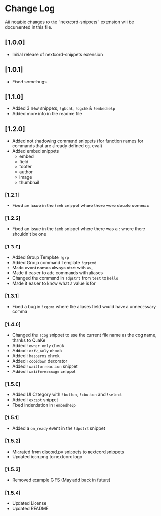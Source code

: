 # Change Log

All notable changes to the "nextcord-snippets" extension will be documented in this file.

## [1.0.0]

- Initial release of nextcord-snippets extension

## [1.0.1]

- Fixed some bugs

## [1.1.0]

- Added 3 new snippets, `!gbchk`, `!cgchk` & `!embedhelp`
- Added more info in the readme file

## [1.2.0]

- Added not shadowing command snippets (for function names for commands that are already defined eg. eval)
- Added embed snippets
  - embed
  - field
  - footer
  - author
  - image
  - thumbnail

### [1.2.1]

- Fixed an issue in the `!emb` snippet where there were double commas

### [1.2.2]

- Fixed an issue in the `!emb` snippet where there was a : where there shouldn't be one

### [1.3.0]

- Added Group Template `!grp`
- Added Group command Template `!grpcmd`
- Made event names always start with `on_`
- Made it easier to add commands with aliases
- Changed the command in `!dpstrt` from `test` to `hello`
- Made it easier to know what a value is for

### [1.3.1]

- Fixed a bug in `!cgcmd` where the aliases field would have a unnecessary comma

### [1.4.0]

- Changed the `!cog` snippet to use the current file name as the cog name, thanks to QuaKe
- Added `!owner_only` check
- Added `!nsfw_only` check
- Added `!hasperms` check
- Added `!cooldown` decorator
- Added `!waitforreaction` snippet
- Added `!waitformessage` snippet

### [1.5.0]

- Added UI Category with `!button`, `!cbutton` and `!select`
- Added `!except` snippet
- Fixed indendation in `!embedhelp`

### [1.5.1]

- Added a `on_ready` event in the `!dpstrt` snippet

### [1.5.2]

- Migrated from discord.py snippets to nextcord snippets
- Updated icon.png to nextcord logo

### [1.5.3]

- Removed example GIFS (May add back in future)

### [1.5.4]

- Updated License
- Updated README
